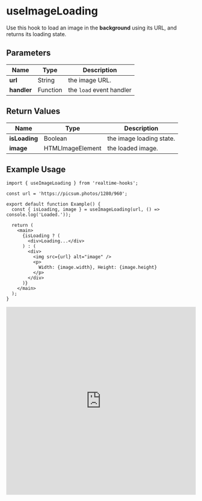 # useImageLoading

Use this hook to load an image in the **background** using its URL, and returns its loading state.

## Parameters

| Name        | Type     | Description              |
| ----------- | -------- | ------------------------ |
| **url**     | String   | the image URL.           |
| **handler** | Function | the `load` event handler |

## Return Values

| Name          | Type             | Description              |
| ------------- | ---------------- | ------------------------ |
| **isLoading** | Boolean          | the image loading state. |
| **image**     | HTMLImageElement | the loaded image.        |

## Example Usage

```tsx
import { useImageLoading } from 'realtime-hooks';

const url = 'https://picsum.photos/1280/960';

export default function Example() {
  const { isLoading, image } = useImageLoading(url, () => console.log('Loaded.'));

  return (
    <main>
      {isLoading ? (
        <div>Loading...</div>
      ) : (
        <div>
          <img src={url} alt="image" />
          <p>
            Width: {image.width}, Height: {image.height}
          </p>
        </div>
      )}
    </main>
  );
}
```

<iframe src="https://codesandbox.io/embed/useimageloading-v587vv?fontsize=14&hidenavigation=1&module=%2Fsrc%2FComponent.tsx&theme=dark" style="width:100%; height:500px; border:0; overflow:hidden;" title="useImageLoading" allow="accelerometer; ambient-light-sensor; camera; encrypted-media; geolocation; gyroscope; hid; microphone; midi; payment; usb; vr; xr-spatial-tracking" sandbox="allow-forms allow-modals allow-popups allow-presentation allow-same-origin allow-scripts"></iframe>

